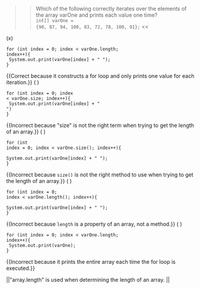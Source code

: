 >>Which of the following correctly iterates over the elements of the array varOne and prints each value one time?<br/>
<code>int[] varOne = {90, 87, 94, 100, 83, 72, 78, 100, 91};</code> <<

(x) <pre><code>for (int index = 0; index &lt; varOne.length; index++){<br/>  System.out.print(varOne[index] + " ");<br/>} </code></pre> {{Correct because it constructs a for loop and only prints one value for each iteration.}}
( ) <pre><code>for (int index = 0; index &lt; varOne.size; index++){<br/>  System.out.print(varOne[index] + " ")<br/>} </code></pre> {{Incorrect because "size" is not the right term when trying to get the length of an array.}}
( ) <pre><code>for (int index = 0; index &lt; varOne.size(); index++){<br/>  System.out.print(varOne[index] + " ");<br/>} </code></pre> {{Incorrect because <code>size()</code> is not the right method to use when trying to get the length of an array.}}
( ) <pre><code>for (int index = 0; index &lt; varOne.length(); index++){<br/>  System.out.print(varOne[index] + " ");<br/>} </code></pre> {{Incorrect because <code>length</code> is a property of an array, not a method.}}
( ) <pre><code>for (int index = 0; index &lt; varOne.length; index++){<br/>  System.out.print(varOne);<br/>} </code></pre> {{Incorrect because it prints the entire array each time the for loop is executed.}}

||"array.length" is used when determining the length of an array. ||